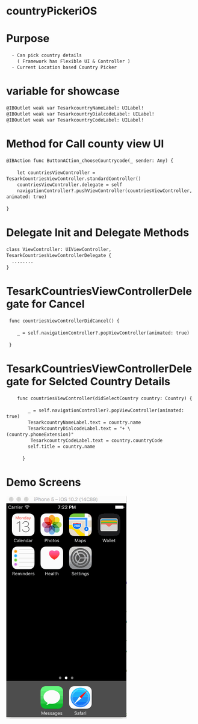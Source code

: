 # countryPickeriOS

# Purpose 

      - Can pick country details  
        ( Framework has Flexible UI & Controller )
      - Current Location based Country Picker

# variable for showcase 

    @IBOutlet weak var TesarkcountryNameLabel: UILabel!
    @IBOutlet weak var TesarkcountryDialcodeLabel: UILabel!
    @IBOutlet weak var TesarkcountryCodeLabel: UILabel!

#  Method for Call county view UI
    
    @IBAction func ButtonACtion_chooseCountrycode(_ sender: Any) {
    
        let countriesViewController = TesarkCountriesViewController.standardController()
        countriesViewController.delegate = self
        navigationController?.pushViewController(countriesViewController, animated: true)
        
    }
    
  # Delegate Init and Delegate Methods
  
    class ViewController: UIViewController, TesarkCountriesViewControllerDelegate {
      ........
    }

 # TesarkCountriesViewControllerDelegate for Cancel
 
     func countriesViewControllerDidCancel() {
     
        _ = self.navigationController?.popViewController(animated: true)
        
     }
    
   #  TesarkCountriesViewControllerDelegate for Selcted Country Details

        func countriesViewController(didSelectCountry country: Country) {
        
            _ = self.navigationController?.popViewController(animated: true)
            TesarkcountryNameLabel.text = country.name
            TesarkcountryDialcodeLabel.text = "+ \(country.phoneExtension)"
             TesarkcountryCodeLabel.text = country.countryCode
            self.title = country.name

          }


# Demo Screens

![alt tag](https://github.com/tesark/countryPickerIOS/blob/master/Choose%20Country.gif)

